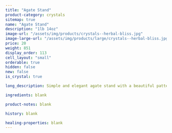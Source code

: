```yaml
---
title: "Agate Stand"
product-category: crystals
sitemap: true
name: "Agate Stand"
description: "1lb 14oz"
image-url: "/assets/img/products/crystals--herbal-bliss.jpg"
image-large-url: "/assets/img/products/large/crystals--herbal-bliss.jpg"
price: 20
weight: 851
display_order: 113
cell_layout: "small"
orderable: true
hidden: false
new: false
is_crystal: true

long_description: Simple and elegant agate stand with a beautiful pattern and color.

ingredients: blank

product-notes: blank

history: blank

healing-properties: blank
---
```

